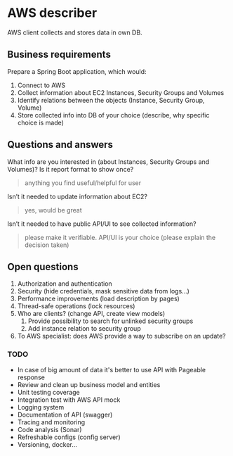 # AWS describer
AWS client collects and stores data in own DB.

## Business requirements
Prepare a Spring Boot application, which would:
1. Connect to AWS
2. Collect information about EC2 Instances, Security Groups and Volumes
3. Identify relations between the objects (Instance, Security Group, Volume)
4. Store collected info into DB of your choice (describe, why specific choice is made)

## Questions and answers
What info are you interested in (about Instances, Security Groups and Volumes)? Is it report format to show once?
> anything you find useful/helpful for user

Isn’t it needed to update information about EC2?
> yes, would be great

Isn’t it needed to have public API/UI to see collected information?
> please make it verifiable. API/UI is your choice (please explain the decision taken)  

## Open questions
1. Authorization and authentication
2. Security (hide credentials, mask sensitive data from logs...)
3. Performance improvements (load description by pages)
4. Thread-safe operations (lock resources)
7. Who are clients? (change API, create view models)
   1. Provide possibility to search for unlinked security groups
   1. Add instance relation to security group
11. To AWS specialist: does AWS provide a way to subscribe on an update?


### TODO
* In case of big amount of data it's better to use API with Pageable response
* Review and clean up business model and entities
* Unit testing coverage
* Integration test with AWS API mock
* Logging system
* Documentation of API (swagger)
* Tracing and monitoring
* Code analysis (Sonar)
* Refreshable configs (config server)
* Versioning, docker...
